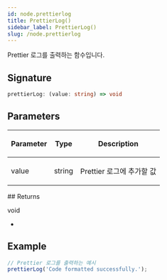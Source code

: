 ```yaml
---
id: node.prettierlog
title: PrettierLog()
sidebar_label: PrettierLog()
slug: /node.prettierlog
---
```






Prettier 로그를 출력하는 함수입니다.

## Signature

```typescript
prettierLog: (value: string) => void
```

## Parameters

<table><thead><tr><th>

Parameter


</th><th>

Type


</th><th>

Description


</th></tr></thead>
<tbody><tr><td>

value


</td><td>

string


</td><td>

Prettier 로그에 추가할 값


</td></tr>
</tbody></table>
## Returns

void

-

## Example


```typescript
// Prettier 로그를 출력하는 예시
prettierLog('Code formatted successfully.');
```

